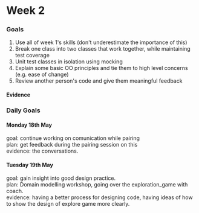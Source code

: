 # Week 2
### Goals

1. Use all of week 1's skills (don't underestimate the importance of this)
2. Break one class into two classes that work together, while maintaining test coverage
3. Unit test classes in isolation using mocking
4. Explain some basic OO principles and tie them to high level concerns (e.g. ease of change)
5. Review another person's code and give them meaningful feedback

#### Evidence

### Daily Goals

#### Monday 18th May

goal: continue working on comunication while pairing <br/>
plan: get feedback during the pairing session on this <br/>
evidence: the conversations.

#### Tuesday 19th May

goal: gain insight into good design practice. <br/>
plan: Domain modelling workshop, going over the exploration_game with coach. <br/>
evidence: having a better process for designing code, having ideas of how to show the design of explore game more clearly. <br/>
